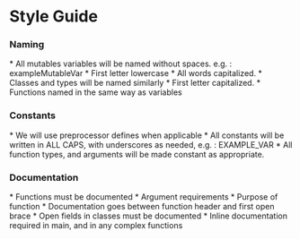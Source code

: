 <h1> Style Guide </h1>
<h3>Naming</h3>
* All mutables variables will be named without spaces. e.g. : exampleMutableVar
	* First letter lowercase
	* All words capitalized.
* Classes and types will be named similarly 
	* First letter capitalized.
* Functions named in the same way as variables

<h3>Constants</h3>
* We will use preprocessor defines when applicable
* All constants will be written in ALL CAPS, with underscores as needed, e.g. :  EXAMPLE_VAR
* All function types, and arguments will be made constant as appropriate.

<h3>Documentation</h3>
* Functions must be documented
	* Argument requirements
	* Purpose of function
	* Documentation goes between function header and first open brace
* Open fields in classes must be documented
* Inline documentation required in main, and in any complex functions
